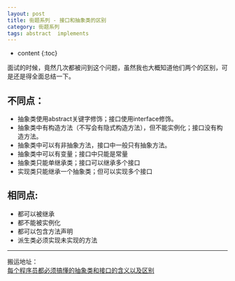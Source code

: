 ```yaml
---
layout: post
title: 街题系列 - 接口和抽象类的区别
category: 街题系列
tags: abstract  implements
---
```

* content
{:toc}

面试的时候，竟然几次都被问到这个问题，虽然我也大概知道他们两个的区别，可是还是得全面总结一下。

## 不同点：
* 抽象类使用abstract关键字修饰；接口使用interface修饰。
* 抽象类中有构造方法（不写会有隐式构造方法），但不能实例化；接口没有构造方法。
* 抽象类中可以有非抽象方法，接口中一般只有抽象方法。
* 抽象类中可以有变量；接口中只能是常量
* 抽象类只能单继承类；接口可以继承多个接口
* 实现类只能继承一个抽象类；但可以实现多个接口  

## 相同点:

* 都可以被继承
* 都不能被实例化
* 都可以包含方法声明
* 派生类必须实现未实现的方法

---
搬运地址：  
[每个程序员都必须搞懂的抽象类和接口的含义以及区别](https://baijiahao.baidu.com/s?id=1622053733155304478&wfr=spider&for=pc)  
